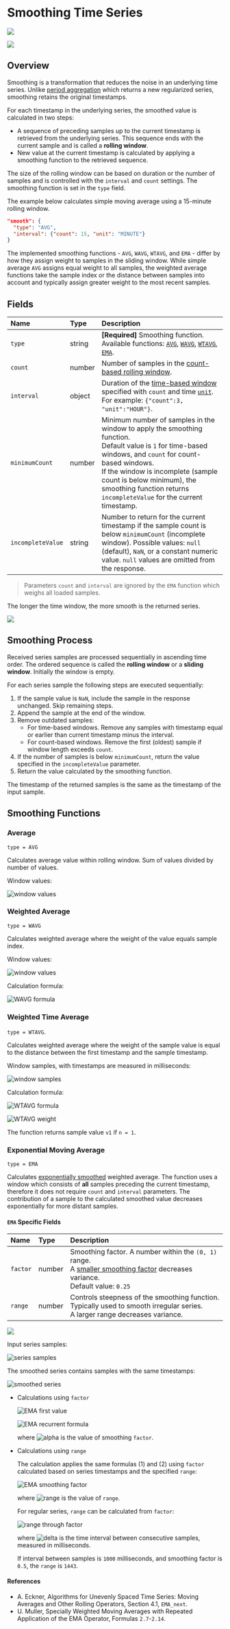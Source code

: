 # Smoothing Time Series

![](./images/smooth-all.png)

[![](../../../images/button.png)](https://apps.axibase.com/chartlab/3734bd35/4)

## Overview

Smoothing is a transformation that reduces the noise in an underlying time series. Unlike [period aggregation](aggregate.md) which returns a new regularized series, smoothing retains the original timestamps.

For each timestamp in the underlying series, the smoothed value is calculated in two steps:

* A sequence of preceding samples up to the current timestamp is retrieved from the underlying series. This sequence ends with the current sample and is called a **rolling window**.
* New value at the current timestamp is calculated by applying a smoothing function to the retrieved sequence.

The size of the rolling window can be based on duration or the number of samples and is controlled with the `interval` and `count` settings. The smoothing function is set in the `type` field.

The example below calculates simple moving average using a 15-minute rolling window.

```json
"smooth": {
  "type": "AVG",
  "interval": {"count": 15, "unit": "MINUTE"}
}
```

The implemented smoothing functions - `AVG`, `WAVG`, `WTAVG`, and `EMA` - differ by how they assign weight to samples in the sliding window. While simple average `AVG` assigns equal weight to all samples, the weighted average functions take the sample index or the distance between samples into account and typically assign greater weight to the most recent samples.

## Fields

| **Name** | **Type**  | **Description**   |
|:---|:---|:---|
| `type` | string | **[Required]** Smoothing function.<br>Available functions: [`AVG`](#average), [`WAVG`](#weighted-average), [`WTAVG`](#weighted-time-average), [`EMA`](#exponential-moving-average). |
| `count` | number | Number of samples in the [count-based rolling window](#count-based-window). |
| `interval` | object | Duration of the [time-based window](#time-based-window) specified with `count` and time [`unit`](time-unit.md).<br>For example: `{"count":3, "unit":"HOUR"}`.|
| `minimumCount` | number | Minimum number of samples in the window to apply the smoothing function.<br>Default value is `1` for time-based windows, and `count` for count-based windows.<br>If the window is incomplete (sample count is below minimum), the smoothing function returns `incompleteValue` for the current timestamp. |
| `incompleteValue` | string | Number to return for the current timestamp if the sample count is below `minimumCount` (incomplete window). Possible values: `null` (default), `NaN`, or a constant numeric value. `null` values are omitted from the response.|

> Parameters `count` and `interval` are ignored by the `EMA` function which weighs all loaded samples.

The longer the time window, the more smooth is the returned series.

![](./images/smooth-avg.png)

## Smoothing Process

Received series samples are processed sequentially in ascending time order.
The ordered sequence is called the **rolling window** or a **sliding window**. Initially the window is empty.

For each series sample the following steps are executed sequentially:

1. If the sample value is `NaN`, include the sample in the response unchanged. Skip remaining steps.
1. Append the sample at the end of the window.
1. Remove outdated samples:
   * For time-based windows. Remove any samples with timestamp equal or earlier than current timestamp minus the interval.
   * For count-based windows. Remove the first (oldest) sample if window length exceeds `count`.
1. If the number of samples is below `minimumCount`, return the value specified in the `incompleteValue` parameter.
1. Return the value calculated by the smoothing function.

The timestamp of the returned samples is the same as the timestamp of the input sample.

## Smoothing Functions

### Average

`type = AVG`

Calculates average value within rolling window. Sum of values divided by number of values.

Window values:

![window values](./images/n-values.png)

### Weighted Average

`type = WAVG`

Calculates weighted average where the weight of the value equals sample index.

Window values:

![window values](./images/n-values.png)

Calculation formula:

![WAVG formula](./images/wavg.png)

### Weighted Time Average

`type = WTAVG`.

Calculates weighted average where the weight of the sample value is equal to the distance between the first timestamp and the sample timestamp.

Window samples, with timestamps are measured in milliseconds:

![window samples](./images/n-samples.png)

Calculation formula:

![WTAVG formula](./images/wtavg.png)

![WTAVG weight](./images/wtavg-weight.png)

The function returns sample value `v1` if `n = 1`.

### Exponential Moving Average

`type = EMA`

Calculates [exponentially smoothed](https://en.wikipedia.org/wiki/Exponential_smoothing) weighted average. The function uses a window which consists of **all** samples preceding the current timestamp, therefore it does not require `count` and `interval` parameters. The contribution of a sample to the calculated smoothed value decreases exponentially for more distant samples.

#### `EMA` Specific Fields

| **Name** | **Type**  | **Description**   |
|:---|:---|:---|
| `factor` | number | Smoothing factor. A number within the `(0, 1)` range.<br>A [smaller smoothing factor](https://en.wikipedia.org/wiki/Exponential_smoothing#Basic_exponential_smoothing) decreases variance.<br>Default value: `0.25`|
| `range` | number | Controls steepness of the smoothing function.<br> Typically used to smooth irregular series. <br>A larger range decreases variance.

![](./images/smooth-ema.png)

Input series samples:

![series samples](./images/n-samples.png)

The smoothed series contains samples with the same timestamps:

![smoothed series](./images/smoothed.png)

* Calculations using `factor`

    ![EMA first value](./images/ema1.png)

    ![EMA recurrent formula](./images/ema-evenly.png)

    where ![alpha](./images/alpha.png) is the value of smoothing `factor`.

* Calculations using `range`

    The calculation applies the same formulas (1) and (2) using `factor` calculated based on series timestamps and the specified `range`:

    ![EMA smoothing factor](./images/smoothingFactor.png)

    where ![range](./images/tau.png) is the value of `range`.

    For regular series, `range` can be calculated from `factor`:

    ![range through factor](./images/rangeViaFactor.png)

    where ![delta](./images/Delta.png) is the time interval between consecutive samples, measured in milliseconds.

    If interval between samples is `1000` milliseconds, and smoothing factor is `0.5`, the `range` is `1443`.

#### References

* A. Eckner, Algorithms for Unevenly Spaced Time Series: Moving Averages and Other Rolling Operators, Section 4.1, `EMA_next`.
* U. Muller, Specially Weighted Moving Averages with Repeated Application of the EMA Operator, Formulas `2.7`-`2.14`.
